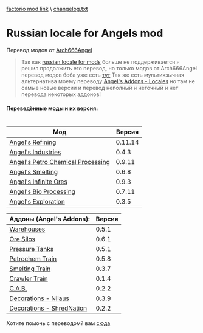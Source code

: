 
 [factorio mod link](https://mods.factorio.com/mod/RLAmod) \ 
 [changelog.txt](https://github.com/D7PEK/Russian-locale-for-Angels-mod/blob/master/Russian%20locale%20for%20Angels%20mod/changelog.txt)

# Russian locale for Angels mod

Перевод модов от [Arch666Angel](https://mods.factorio.com/user/Arch666Angel)

>Так как  [russian locale for mods](https://mods.factorio.com/mod/ruslocale) больше не поддерживается я решил продолжить его перевод, но только модов от Arch666Angel перевод модов боба уже есть [тут](https://mods.factorio.com/mod/boblocale) 
Так же есть мультиязычная альтернатива моему переводу [Angel's Addons - Locales](https://mods.factorio.com/mod/angelsaddons-newlocales) но там не самые новые версии и перевод неполный и неточный и нет перевода некоторых аддонов! 

#### Переведённые моды и их версия:
#
#

| Мод | Версия |
| ------- | ---- |
| [Angel's Refining ](https://mods.factorio.com/mod/angelsrefining) | 0.11.14 |
| [Angel's Industries ](https://mods.factorio.com/mod/angelsindustries) | 0.4.3 |
| [Angel's Petro Chemical Processing](https://mods.factorio.com/mod/angelspetrochem/downloads) | 0.9.11 |
| [Angel's Smelting](https://mods.factorio.com/mod/angelssmelting) | 0.6.8 |
| [Angel's Infinite Ores](https://mods.factorio.com/mod/angelsinfiniteores) | 0.9.3 |
| [Angel's Bio Processing](https://mods.factorio.com/mod/angelsbioprocessing) | 0.7.11 |
| [Angel's Exploration](https://mods.factorio.com/mod/angelsexploration) | 0.3.5 |

| Аддоны (Angel's Addons): | Версия |
| ------ | ----|
|[Warehouses](https://mods.factorio.com/mod/angelsaddons-warehouses)| 0.5.1|
|[Ore Silos](https://mods.factorio.com/mod/angelsaddons-oresilos)|	0.6.1|
|[Pressure Tanks](https://mods.factorio.com/mod/angelsaddons-pressuretanks)|	0.5.1|
|[Petrochem Train](https://mods.factorio.com/mod/angelsaddons-petrotrain)| 0.5.8|
|[Smelting Train](https://mods.factorio.com/mod/angelsaddons-smeltingtrain)| 0.3.7|
|[Crawler Train](https://mods.factorio.com/mod/angelsaddons-crawlertrain)| 0.1.4|
|[C.A.B.](https://mods.factorio.com/mod/angelsaddons-cab)| 0.2.2|
|[Decorations - Nilaus](https://mods.factorio.com/mod/angelsaddons-nilaus) | 0.3.9 |
| [Decorations - ShredNation](https://mods.factorio.com/mod/angelsaddons-shred) | 0.2.2 |


Хотите помочь с переводом? вам  [сюда](https://github.com/D7PEK/Russian-locale-for-Angels-mod/issues/1)
